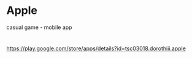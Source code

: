 # Apple
casual game - mobile app

# 
https://play.google.com/store/apps/details?id=tsc03018.dorothiii.apple

